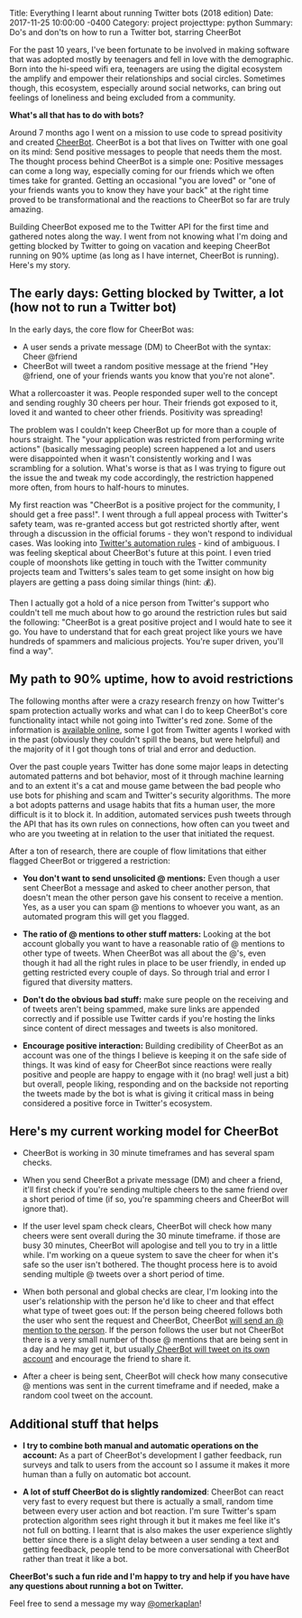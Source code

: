 Title: Everything I learnt about running Twitter bots (2018 edition)
Date: 2017-11-25 10:00:00 -0400
Category: project
projecttype: python
Summary: Do's and don'ts on how to run a Twitter bot, starring CheerBot


For the past 10 years, I've been fortunate to be involved in making software that was adopted mostly by teenagers and fell in love with the demographic. Born into the hi-speed wifi era, teenagers are using the digital ecosystem the amplify and empower their relationships and social circles. Sometimes though, this ecosystem, especially around social networks, can bring out feelings of loneliness and being excluded from a community.

**What's all that has to do with bots?**

Around 7 months ago I went on a mission to use code to spread positivity and created [CheerBot](http://slashproject.co/cheerbot). CheerBot is a bot that lives on Twitter with one goal on its mind: Send positive messages to people that needs them the most. The thought process behind CheerBot is a simple one: Positive messages can come a long way, especially coming for our friends which we often times take for granted. Getting an occasional "you are loved" or "one of your friends wants you to know they have your back" at the right time proved to be transformational and the reactions to CheerBot so far are truly amazing.

Building CheerBot exposed me to the Twitter API for the first time and gathered notes along the way. I went from not knowing what I'm doing and getting blocked by Twitter to going on vacation and keeping CheerBot running on 90% uptime (as long as I have internet, CheerBot is running). Here's my story.

## The early days: Getting blocked by Twitter, a lot (how not to run a Twitter bot)

In the early days, the core flow for CheerBot was:

* A user sends a private message (DM) to CheerBot with the syntax: Cheer @friend
* CheerBot will tweet a random positive message at the friend "Hey @friend, one of your friends wants you know that you're not alone".

What a rollercoaster it was. People responded super well to the concept and sending roughly 30 cheers per hour. Their friends got exposed to it, loved it and wanted to cheer other friends. Positivity  was spreading!

The problem was I couldn't keep CheerBot up for more than a couple of hours straight. The "your application was restricted from performing write actions" (basically messaging people) screen happened a lot and users were disappointed when it wasn't consistently working and I was scrambling for a solution. What's worse is that as I was trying to figure out the issue the and tweak my code accordingly, the restriction happened more often, from hours to half-hours to minutes.

My first reaction was "CheerBot is a positive project for the community, I should get a free pass!". I went through a full appeal process with Twitter's safety team, was re-granted access but got restricted shortly after, went through a discussion in the official forums - they won't respond to individual cases. Was looking into [Twitter's automation rules](https://help.twitter.com/en/rules-and-policies/twitter-automation) - kind of ambiguous. I was feeling skeptical about CheerBot's future at this point. I even tried couple of moonshots like getting in touch with the Twitter community projects team and Twitters's sales team to get some insight on how big players are getting a pass doing similar things (hint: 💰).

Then I actually got a hold of a nice person from Twitter's support who couldn't tell me much about how to go around the restriction rules but said the following: "CheerBot is a great positive project and I would hate to see it go. You have to understand that for each great project like yours we have hundreds of spammers and malicious projects. You're super driven, you'll find a way".

## My path to 90% uptime, how to avoid restrictions

The following months after were a crazy research frenzy on how Twitter's spam protection actually works and what can I do to keep CheerBot's core functionality intact while not going into Twitter's red zone. Some of the information is [available online](https://blog.twitter.com/engineering/en_us/a/2014/fighting-spam-with-botmaker.html), some I got from Twitter agents I worked with in the past (obviously they couldn't spill the beans, but were helpful) and the majority of it I got though tons of trial and error and deduction.

Over the past couple years Twitter has done some major leaps in detecting automated patterns and bot behavior, most of it through machine learning and to an extent it's a cat and mouse game between the bad people who use bots for phishing and scam and Twitter's security algorithms. The more a bot adopts patterns and usage habits that fits a human user, the more difficult is it to block it. In addition, automated services push tweets through the API that has its own rules on connections, how often can you tweet and who are you tweeting at in relation to the user that initiated the request.

After a ton of research, there are couple of flow limitations that either flagged CheerBot or triggered a restriction:

* **You don't want to send unsolicited @ mentions:** Even though a user sent CheerBot a message and asked to cheer another person, that doesn't mean the other person gave his consent to receive a mention. Yes, as a user you can spam @ mentions to whoever you want, as an automated program this will get you flagged.

* **The ratio of @ mentions to other stuff matters:** Looking at the bot account globally you want to have a reasonable ratio of @ mentions to other type of tweets. When CheerBot was all about the @'s, even though it had all the right rules in place to be user friendly, in ended up getting restricted every couple of days. So through trial and error I figured that diversity matters.

* **Don't do the obvious bad stuff:** make sure people on the receiving and of tweets aren't being spammed, make sure links are appended correctly and if possible use Twitter cards if you're hosting the links since content of direct messages and tweets is also monitored.

* **Encourage positive interaction:** Building credibility of CheerBot as an account was one of the things I believe is keeping it on the safe side of things. It was kind of easy for CheerBot since reactions were really positive and people are happy to engage with it (no brag! well just a bit) but overall, people liking, responding and on the backside not reporting the tweets made by the bot is what is giving it critical mass in being considered a positive force in Twitter's ecosystem.

## Here's my current working model for CheerBot

* CheerBot is working in 30 minute timeframes and has several spam checks.

* When you send CheerBot a private message (DM) and cheer a friend, it'll first check if you're sending multiple cheers to the same friend over a short period of time (if so, you're spamming cheers and CheerBot will ignore that).

* If the user level spam check clears, CheerBot will check how many cheers were sent overall during the 30 minute timeframe. if those are busy 30 minutes, CheerBot will apologise and tell you to try in a little while. I'm working on a queue system to save the cheer for when it's safe so the user isn't bothered. The thought process here is to avoid sending multiple @ tweets over a short period of time.

* When both personal and global checks are clear, I'm looking into the user's relationship with the person he'd like to cheer and that effect what type of tweet goes out: If the person being cheered follows both the user who sent the request and CheerBot, CheerBot [will send an @ mention to the person](https://twitter.com/Cheer_robot/status/998682674196828160). If the person follows the user but not CheerBot there is a very small number of those @ mentions that are being sent in a day and he may get it, but usually[ CheerBot will tweet on its own account](https://twitter.com/Cheer_robot/status/998214776214958080) and encourage the friend to share it.

* After a cheer is being sent, CheerBot will check how many consecutive @ mentions was sent in the current timeframe and if needed, make a random cool tweet on the account.

## Additional stuff that helps

*  **I try to combine both manual and automatic operations on the account:** As a part of CheerBot's development I gather feedback, run surveys and talk to users from the account so I assume it makes it more human than a fully on automatic bot account.

* **A lot of stuff CheerBot do is slightly randomized**: CheerBot can react very fast to every request but there is actually a small, random time between every user action and bot reaction. I'm sure Twitter's spam protection algorithm sees right through it but it makes me feel like it's not full on botting. I learnt that is also makes the user experience slightly better since there is a slight delay between a user sending a text and getting feedback, people tend to be more conversational with CheerBot rather than treat it like a bot.

**CheerBot's such a fun ride and I'm happy to try and help if you have have any questions about running a bot on Twitter.**

Feel free to send a message my way [@omerkaplan](https://twitter.com/OmerKaplan)!
